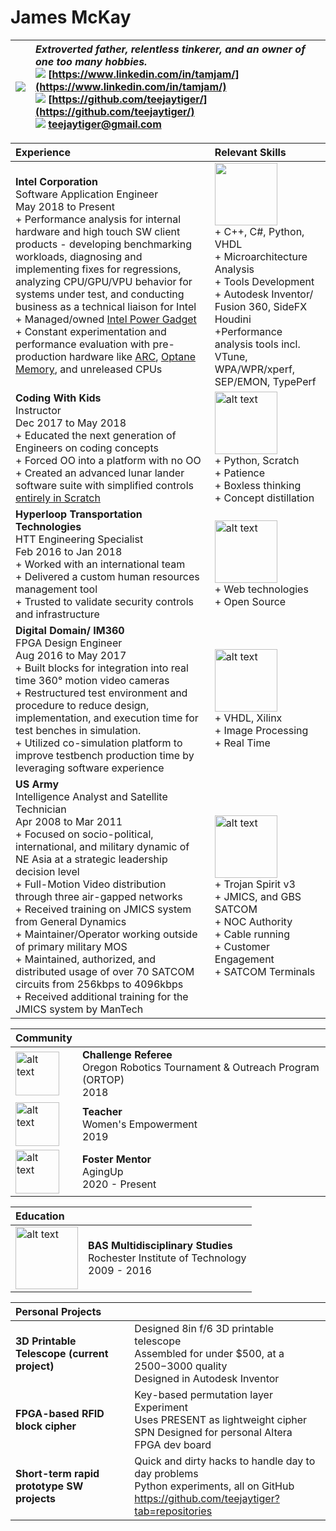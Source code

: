 # James McKay

| ![](https://media-exp3.licdn.com/dms/image/C5603AQEQEa6jub-sFA/profile-displayphoto-shrink_100_100/0/1589820219984?e=1631145600&v=beta&t=DV4aZfw31chqo5CW8DDexDB1P4lHUcM-W4ukmby2gWE)  |  *Extroverted father, relentless tinkerer, and an owner of one too many hobbies.* </br> ![](https://cdn.exclaimer.com/Handbook%20Images/linkedin-icon_24x24.png) [https://www.linkedin.com/in/tamjam/](https://www.linkedin.com/in/tamjam/)  <br />  ![](https://files.softicons.com/download/social-media-icons/flat-gradient-social-icons-by-guilherme-lima/png/24x24/Github.png) [https://github.com/teejaytiger/](https://github.com/teejaytiger/) </br> ![](https://files.softicons.com/download/web-icons/web-2-icon-set-by-anders-bjarnle/png/24x24/gmail.png) [teejaytiger@gmail.com](mailto:teejaytiger@gmail.com) |
|--:|:--|

|Experience | Relevant Skills| 
|:--|:--|
|**Intel Corporation**</br> Software Application Engineer </br> May 2018 to Present </br> + Performance analysis for internal hardware and high touch SW client products - developing benchmarking workloads, diagnosing and implementing fixes for regressions, analyzing CPU/GPU/VPU behavior for systems under test, and conducting business as a technical liaison for Intel </br> + Managed/owned [Intel Power Gadget](https://software.intel.com/content/www/us/en/develop/articles/intel-power-gadget.html) </br> + Constant experimentation and performance evaluation with pre-production hardware like [ARC](https://www.intel.com/content/www/us/en/products/details/discrete-gpus/arc.html), [Optane Memory](https://www.intel.com/content/www/us/en/products/details/memory-storage/optane-memory.html), and unreleased CPUs | <img src="https://media-exp1.licdn.com/dms/image/C560BAQGpvWtEtj9oTQ/company-logo_200_200/0/1625151708870?e=1665014400&v=beta&t=VWqYjDgg8A185gZEq_97slsSHt1FY5b-4G0W6zTEx6w" width=100 height=100> </br> + C++, C#, Python, VHDL </br> + Microarchitecture Analysis </br> + Tools Development </br> + Autodesk Inventor/ Fusion 360, SideFX Houdini </br> +Performance analysis tools incl. VTune, WPA/WPR/xperf, SEP/EMON, TypePerf | 
|**Coding With Kids** </br> Instructor </br> Dec 2017 to May 2018 </br> + Educated the next generation of Engineers on coding concepts </br> + Forced OO into a platform with no OO </br> + Created an advanced lunar lander software suite with simplified controls [entirely in Scratch](https://scratch.mit.edu/projects/212413890/) | <img src=https://d3t4xfu733v2tb.cloudfront.net/logo/logo_220x220_white_yellow_orange.png alt="alt text" width=100 height=100> </br> + Python, Scratch </br> + Patience </br> + Boxless thinking </br> + Concept distillation | 
|**Hyperloop Transportation Technologies** </br> HTT Engineering Specialist </br> Feb 2016 to Jan 2018 </br> + Worked with an international team </br> + Delivered a custom human resources management tool </br> + Trusted to validate security controls and infrastructure | <img src=https://logo.clearbit.com/hyperloop.global?size alt="alt text" width=100 height=100> </br> + Web technologies </br> + Open Source | 
|**Digital Domain/ IM360** </br> FPGA Design Engineer </br> Aug 2016 to May 2017 </br> + Built blocks for integration into real time 360° motion video cameras </br> + Restructured test environment and procedure to reduce design, implementation, and execution time for test benches in simulation. </br> + Utilized co-simulation platform to improve testbench production time by leveraging software experience | <img src="https://media-exp1.licdn.com/dms/image/C4E0BAQEgJBoU_R6Ocg/company-logo_200_200/0/1654277382687?e=2147483647&v=beta&t=RyV8pGhjuhhnB-5n38E5pSI39go0yv7LANEkeJUA-uk" alt="alt text" width=100 height=100> </br> + VHDL, Xilinx </br> + Image Processing </br> + Real Time | 
|**US Army** </br> Intelligence Analyst and Satellite Technician </br> Apr 2008 to Mar 2011 </br> + Focused on socio-political, international, and military dynamic of NE Asia at a strategic leadership decision level </br> + Full-Motion Video distribution through three air-gapped networks </br> + Received training on JMICS system from General Dynamics </br> + Maintainer/Operator working outside of primary military MOS </br> + Maintained, authorized, and distributed usage of over 70 SATCOM circuits from 256kbps to 4096kbps </br> + Received additional training for the JMICS system by ManTech | <img src=https://iconape.com/wp-content/png_logo_vector/us-army-logo.png alt="alt text" width=100 height=100> </br> + Trojan Spirit v3 </br> + JMICS, and GBS SATCOM </br> + NOC Authority </br> + Cable running </br> + Customer Engagement </br> + SATCOM Terminals| 

|**Community**||
|:--|:--|
|<img src=https://assets.bbhub.io/company/sites/51/2021/02/FIRST_Vertical_RGB_reverse.png alt="alt text" width=70 height=70>| **Challenge Referee** </br> Oregon Robotics Tournament & Outreach Program (ORTOP) </br> 2018 |
|<img src=https://cdn.zappy.app/eeacaabe870e79550c25d7dbf689c52f.png alt="alt text" width=70 height=70>| **Teacher** </br> Women's Empowerment </br> 2019 |
|<img src=https://cdn.zappy.app/faf30190e30793264f40f818e02862fb.png alt="alt text" width=70 height=70>| **Foster Mentor** </br> AgingUp </br> 2020 - Present |

| **Education** ||
|:--|:--|
|<img src=https://www.sassafras.com/wp-content/uploads/2018/04/1200px-Rochester_Institute_of_Technology_seal.svg_.png alt="alt text" width=100 height=100>| **BAS Multidisciplinary Studies** </br> Rochester Institute of Technology </br> 2009 - 2016 |

| **Personal Projects** ||
|:--|:--|
| **3D Printable Telescope (current project)** | Designed 8in f/6 3D printable telescope </br> Assembled for under $500, at a $2500-$3000 quality </br> Designed in Autodesk Inventor |
| **FPGA-based RFID block cipher** | Key-based permutation layer Experiment </br> Uses PRESENT as lightweight cipher </br> SPN Designed for personal Altera FPGA dev board |
| **Short-term rapid prototype SW projects** | Quick and dirty hacks to handle day to day problems </br> Python experiments, all on GitHub </br> https://github.com/teejaytiger?tab=repositories |
